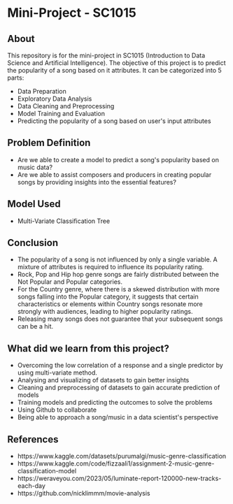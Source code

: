 <h1>Mini-Project - SC1015</h1>
<h2>About</h2>
<p>This repository is for the mini-project in SC1015 (Introduction to Data Science and Artificial Intelligence). The objective of this project is to predict the popularity of a song based on it attributes. It can be categorized into 5 parts:</p>
<ul>
  <li>Data Preparation</li>
  <li>Exploratory Data Analysis</li>
  <li>Data Cleaning and Preprocessing</li>
  <li>Model Training and Evaluation</li>
  <li>Predicting the popularity of a song based on user's input attributes</li>
</ul>
<h2>Problem Definition</h2>
<ul>
  <li>Are we able to create a model to predict a song's popularity based on music data?</li>
  <li>Are we able to ​assist composers and producers in creating popular songs by providing insights into the essential features?</li>
</ul>
<h2>Model Used</h2>
<ul>
  <li>Multi-Variate Classification Tree</li>
</ul>
<h2>Conclusion</h2>
<ul>
  <li>The popularity of a song is not influenced by only a single variable. A mixture of attributes is required to influence its popularity rating.</li>
  <li>Rock, Pop and Hip hop genre songs are fairly distributed between the Not Popular and Popular categories.</li>
  <li>For the Country genre, where there is a skewed distribution with more songs falling into the Popular category, it suggests that certain characteristics or elements within Country songs resonate more strongly with audiences, leading to higher popularity ratings.</li>
  <li>Releasing many songs does not guarantee that your subsequent songs can be a hit.</li>
</ul>
<h2>What did we learn from this project?</h2>
<ul>
  <li>Overcoming the low correlation of a response and a single predictor by using multi-variate method.</li>
  <li>Analysing and visualizing of datasets to gain better insights</li>
  <li>Cleaning and preprocessing of datasets to gain accurate prediction of models</li>
  <li>Training models and predicting the outcomes to solve the problems</li>
  <li>Using Github to collaborate</li>
  <li>Being able to approach a song/music in a data scientist's perspective</li>
</ul>
<h2>References</h2>
<ul>
  <li>https://www.kaggle.com/datasets/purumalgi/music-genre-classification</li>
  <li>https://www.kaggle.com/code/fizzaali1/assignment-2-music-genre-classification-model</li>
  <li>https://weraveyou.com/2023/05/luminate-report-120000-new-tracks-each-day</li>
  <li>https://github.com/nicklimmm/movie-analysis</li>
</ul>
